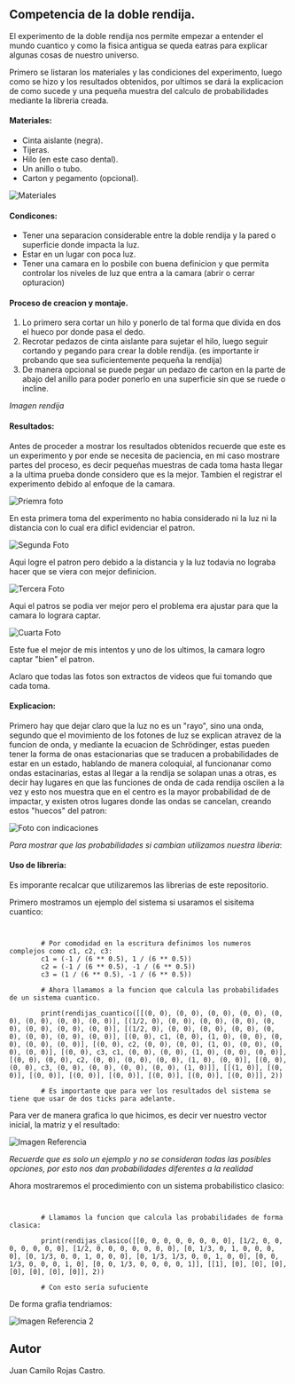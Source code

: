 ## Competencia de la doble rendija.

El experimento de la doble rendija nos permite empezar a entender el mundo cuantico y como la fisica antigua se queda eatras para explicar algunas cosas de nuestro universo.

Primero se listaran los materiales y las condiciones del experimento, luego como se hizo y los resultados obtenidos, por ultimos se dará la explicacion de como sucede y una pequeña muestra del calculo de probabilidades mediante la libreria creada.

#### Materiales:

- Cinta aislante (negra).
- Tijeras.
- Hilo (en este caso dental).
- Un anillo o tubo.
- Carton y pegamento (opcional).

![Materiales](https://cdn.discordapp.com/attachments/584593411567517710/759475885895319582/20200926_130510.jpg)

#### Condicones:

- Tener una separacion considerable entre la doble rendija y la pared o superficie donde impacta la luz.
- Estar en un lugar con poca luz.
- Tener una camara en lo posbile con buena definicion y que permita controlar los niveles de luz que entra a la camara (abrir o cerrar opturacion)

#### Proceso de creacion y montaje.

1. Lo primero sera cortar un hilo y ponerlo de tal forma que divida en dos el hueco por donde pasa el dedo.
2. Recrotar pedazos de cinta aislante para sujetar el hilo, luego seguir cortando y pegando para crear la doble rendija. (es importante ir probando que sea suficientemente pequeña la rendija)
3. De manera opcional se puede pegar un pedazo de carton en la parte de abajo del anillo para poder ponerlo en una superficie sin que se ruede o incline.

*Imagen rendija*

#### Resultados:

Antes de proceder a mostrar los resultados obtenidos recuerde que este es un experimento y por ende se necesita de paciencia, en mi caso mostrare partes del proceso, es decir pequeñas muestras de cada toma hasta llegar a la ultima prueba donde considero que es la mejor. 
Tambien el registrar el experimento debido al enfoque de la camara.

![Priemra foto](https://cdn.discordapp.com/attachments/584593411567517710/759478484430094376/unknown.png)

En esta primera toma del experimento no habia considerado ni la luz ni la distancia con lo cual era dificl evidenciar el patron.

![Segunda Foto](https://cdn.discordapp.com/attachments/584593411567517710/759478544559505458/unknown.png)

Aqui logre el patron pero debido a la distancia y la luz todavia no lograba hacer que se viera con mejor definicion.

![Tercera Foto](https://cdn.discordapp.com/attachments/584593411567517710/759478602676174878/unknown.png)

Aqui el patros se podia ver mejor pero el problema era ajustar para que la camara lo lograra captar.

![Cuarta Foto](https://cdn.discordapp.com/attachments/584593411567517710/759478675715522600/unknown.png)

Este fue el mejor de mis intentos y uno de los ultimos, la camara logro captar "bien" el patron.

Aclaro que todas las fotos son extractos de videos que fui tomando que cada toma.

#### Explicacion:

Primero hay que dejar claro que la luz no es un "rayo", sino una onda, segundo que el movimiento de los fotones de luz se explican atravez de la funcion de onda, y mediante la ecuacion de Schrödinger, estas pueden tener la forma de onas estacionarias
que se traducen a probabilidades de estar en un estado, hablando de manera coloquial, al funcionanar como ondas estacinarias, estas al llegar a la rendija se solapan unas a otras, es decir hay lugares en que las funciones de onda de cada rendija oscilen a la vez
y esto nos muestra que en el centro es la mayor probabilidad de de impactar, y existen otros lugares donde las ondas se cancelan, creando estos "huecos" del patron:

![Foto con indicaciones](https://cdn.discordapp.com/attachments/584593411567517710/759478818867773520/unknown.png)

*Para mostrar que las probabilidades si cambian utilizamos nuestra liberia*:

#### Uso de libreria:

Es imporante recalcar que utilizaremos las librerias de este repositorio. 

Primero mostramos un ejemplo del sistema si usaramos el sisitema cuantico:

~~~


		# Por comodidad en la escritura definimos los numeros complejos como c1, c2, c3:
        c1 = (-1 / (6 ** 0.5), 1 / (6 ** 0.5))
		c2 = (-1 / (6 ** 0.5), -1 / (6 ** 0.5))
		c3 = (1 / (6 ** 0.5), -1 / (6 ** 0.5))
        
        # Ahora llamamos a la funcion que calcula las probabilidades de un sistema cuantico.
        
        print(rendijas_cuantico([[(0, 0), (0, 0), (0, 0), (0, 0), (0, 0), (0, 0), (0, 0), (0, 0)], [(1/2, 0), (0, 0), (0, 0), (0, 0), (0, 0), (0, 0), (0, 0), (0, 0)], [(1/2, 0), (0, 0), (0, 0), (0, 0), (0, 0), (0, 0), (0, 0), (0, 0)], [(0, 0), c1, (0, 0), (1, 0), (0, 0), (0, 0), (0, 0), (0, 0)], [(0, 0), c2, (0, 0), (0, 0), (1, 0), (0, 0), (0, 0), (0, 0)], [(0, 0), c3, c1, (0, 0), (0, 0), (1, 0), (0, 0), (0, 0)], [(0, 0), (0, 0), c2, (0, 0), (0, 0), (0, 0), (1, 0), (0, 0)], [(0, 0), (0, 0), c3, (0, 0), (0, 0), (0, 0), (0, 0), (1, 0)]], [[(1, 0)], [(0, 0)], [(0, 0)], [(0, 0)], [(0, 0)], [(0, 0)], [(0, 0)], [(0, 0)]], 2))
        
        # Es importante que para ver los resultados del sistema se tiene que usar de dos ticks para adelante.

~~~

Para ver de manera grafica lo que hicimos, es decir ver nuestro vector inicial, la matriz y el resultado:

![Imagen Referencia](https://cdn.discordapp.com/attachments/584593411567517710/759485728483704883/unknown.png)

*Recuerde que es solo un ejemplo y no se consideran todas las posibles opciones, por esto nos dan probabilidades diferentes a la realidad*

Ahora mostraremos el procedimiento con un sistema probabilistico clasico:

~~~

		
        # Llamamos la funcion que calcula las probabilidades de forma clasica:
        
        print(rendijas_clasico([[0, 0, 0, 0, 0, 0, 0, 0], [1/2, 0, 0, 0, 0, 0, 0, 0], [1/2, 0, 0, 0, 0, 0, 0, 0], [0, 1/3, 0, 1, 0, 0, 0, 0], [0, 1/3, 0, 0, 1, 0, 0, 0], [0, 1/3, 1/3, 0, 0, 1, 0, 0], [0, 0, 1/3, 0, 0, 0, 1, 0], [0, 0, 1/3, 0, 0, 0, 0, 1]], [[1], [0], [0], [0], [0], [0], [0], [0]], 2))

		# Con esto sería sufuciente
~~~

De forma grafia tendriamos:

![Imagen Referencia 2](https://cdn.discordapp.com/attachments/584593411567517710/759491041195196416/unknown.png)

## Autor

Juan Camilo Rojas Castro.
